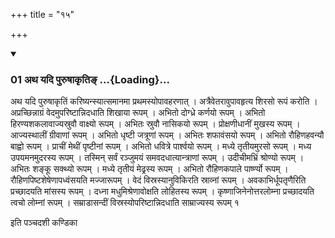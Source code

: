 +++
title = "१५"

+++

<div class="js_include" includetitle="true" newlevelforh1="3" unfilled="" url="/vedAH_yajuH/taittirIyam/sUtram/ApastambaH/shrautam/vishvAsa-prastutiH/15/15/01_atha_yadi_puruShAkRti~N.md">
<details open><summary><h3>01 अथ यदि पुरुषाकृतिङ् ...{Loading}...</h3></summary>

अथ यदि पुरुषाकृतिं करिष्यन्स्यात्समानमा प्रथमस्योपावहरणात् । अत्रैवेतरावुपावहृत्य शिरसो रूपं करोति । अप्रच्छिन्नाग्रं वेदमुपरिष्टान्निदधाति शिखाया रूपम् । अभितो दोग्ध्रे कर्णयो रूपम् । अभितो हिरण्यशकलावाज्यस्रुवौ वाक्ष्यो रूपम् । अभितः स्रुवौ नासिकयो रूपम् । प्रोक्षणीधानीं मुखस्य रूपम् । आज्यस्थालीं ग्रीवाणां रूपम् । अभितो धृष्टी जत्रूणां रूपम् । अभितः शफावंसयो रूपम् । अभितो रौहिणहवन्यौ बाह्वो रूपम् । प्राचीं मेथीं पृष्टीनां रूपम् । अभितो धवित्रे पार्श्वयो रूपम् । मध्ये तृतीयमुरसो रूपम् । मध्य उपयमनमुदरस्य रूपम् । तस्मिन् सर्वं रञ्जुमयं समवदधात्यान्त्राणां रूपम् । उदीचीमभ्रिं श्रोण्यो रूपम् । अभितः शङ्कू सक्थ्यो रूपम् । मध्ये तृतीयं मेढ्रस्य रूपम् । अभितो रौहिणकपाले पार्ष्ण्यो रूपम् । रौहिणपिष्टशेषेणापध्वंसयति मज्जारूपम् । वेदं विस्रस्यानुविकिरति स्राव्नां रूपम् । अवकाभिर्धूपतृणैरिति प्रच्छादयति मांसस्य रूपम् । दध्ना मधुमिश्रेणावोक्षति लोहितस्य रूपम् । कृष्णाजिनेनोत्तरलोम्ना प्रच्छादयति त्वचो लोम्नां रूपम् । सम्राडासन्दीं विस्रस्योपरिष्टान्निदधाति साम्राज्यस्य रूपम् १
</details>
</div>

<div class="js_include collapsed" newlevelforh1="4" title="सर्वाष् टीकाः" url="/vedAH_yajuH/taittirIyam/sUtram/ApastambaH/shrautam/sarvASh_TIkAH/15/15/01_atha_yadi_puruShAkRti~N.md"> </div>



<div class="js_include collapsed" newlevelforh1="4" title="मूलम्" url="/vedAH_yajuH/taittirIyam/sUtram/ApastambaH/shrautam/mUlam/15/15/01_atha_yadi_puruShAkRti~N.md"> </div>





  
इति पञ्चदशी कण्डिका 
